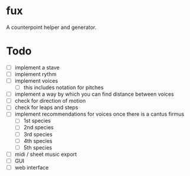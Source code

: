 # fux
 A counterpoint helper and generator.

 # Todo
 - [ ] implement a stave
 - [ ] implement rythm
 - [ ] implement voices
   - [ ] this includes notation for pitches
 - [ ] implement a way by which you can find distance between voices
 - [ ] check for direction of motion
 - [ ] check for leaps and steps
 - [ ] implement recommendations for voices once there is a cantus firmus
   - [ ] 1st species
   - [ ] 2nd species
   - [ ] 3rd species
   - [ ] 4th species
   - [ ] 5th species
 - [ ] midi / sheet music export
 - [ ] GUI
 - [ ] web interface
